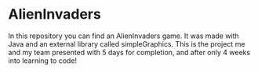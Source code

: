# AlienInvaders
In this repository you can find an AlienInvaders game. It was made with Java and an external library called simpleGraphics. This is the project me and my team presented with 5 days for completion, and after only 4 weeks into learning to code!

